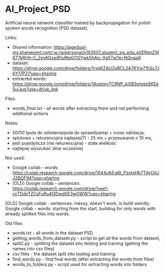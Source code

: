# AI_Project_PSD
Artificial neural network classifier trained by backpropagation for polish spoken words recognition (PSD dataset).

Links:
- Shared information: https://pgedupl-my.sharepoint.com/:w:/g/personal/s193507_student_pg_edu_pl/ERdnZW877kRHh-C_ZeyAGzwB1uRteGOSYwk5hAic-0g5Tw?e=NQnaa8
- dataset: https://drive.google.com/drive/folders/1rypKZAU2qBCL2A7KVw71hSc7J6Y17PZl?usp=sharing
- extracted words: https://drive.google.com/drive/folders/1AustmyTC9NP_kj5B3plggsSKEe5uiJug?usp=drive_link

Files:
- words_final.txt - all words after extracting them and not performing additional actions

Notes:
- 50/50 (pula do szkolenia/pula do sprawdzania) + cross validacja,
- splotowa + rekurencujna najlepiej(?) - 25 ms + przesuwanie o 10 ms,
- jeśli pojedyńcza (nie rekurencujna) - stała wielkość
- najlepiej wyszukać słów wcześniej

Not used:
- Google collab - words: https://colab.research.google.com/drive/1044ulkEg6t_PzotxHb7TdyOdJJ2BQF94?usp=sharing
- [OLD] Google collab - sentences: https://colab.research.google.com/drive/1vee1-ccTDdoTZCsFuRu4I3Dwd0E3wGWW?usp=sharing

[OLD] Google collab - sentences: messy, doesn't work, is build weirdly.
Google collab - words: starting from the start, building for only words with already splitted files into words.

Old files:
- words.txt - all words in the dataset PSD,
- getting_words_from_dataset.py - script to get all the words from dataset,
- split2.py - splitting the dataset into testing and training (getting the names into csv files)
- csv files - the dataset split into testing and training
- find_words.py - find final words (after extracting the words from files)
- words_to_folders.py - script used for extracting words into folders
